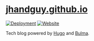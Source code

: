 # [jhandguy.github.io](https://jhandguy.github.io)

[![Deployment](https://shields.io/github/deployments/jhandguy/jhandguy.github.io/github-pages?label=deployment)](https://github.com/jhandguy/jhandguy.github.io/deployments/activity_log?environment=github-pages)
[![Website](https://shields.io/website?url=https://jhandguy.github.io)](https://github.com/jhandguy/jhandguy.github.io/deployments/activity_log?environment=github-pages)

Tech blog powered by [Hugo](https://gohugo.io/) and [Bulma](https://bulma.io/).
